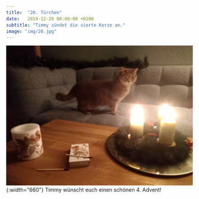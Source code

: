 ```yaml
---
title:  "20. Türchen"
date:   2019-12-20 00:00:00 +0100
subtitle: "Timmy zündet die vierte Kerze an."
image: "img/20.jpg"
---
```


![Timmy](../img/20.jpg){:width="660"}
Timmy wünscht euch einen schönen 4. Advent!